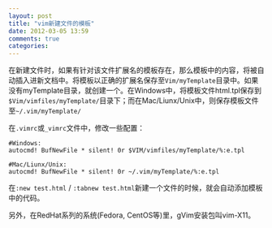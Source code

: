```yaml
---
layout: post
title: "vim新建文件的模板"
date: 2012-03-05 13:59
comments: true
categories: 
---
```

在新建文件时，如果有针对该文件扩展名的模板存在，那么模板中的内容，将被自动插入进新文档中。将模板以正确的扩展名保存至`Vim/myTemplate`目录中。如果没有myTemplate目录，就创建一个。在Windows中，将模板文件html.tpl保存到`$Vim/vimfiles/myTemplate/`目录下；而在Mac/Liunx/Unix中，则保存模板文件至`~/.vim/myTemplate/`

在`.vimrc`或`_vimrc`文件中，修改一些配置：
```vim
#Windows:
autocmd! BufNewFile * silent! 0r $VIM/vimfiles/myTemplate/%:e.tpl
```
```vim
#Mac/Liunx/Unix:
autocmd! BufNewFile * silent! 0r ~/.vim/myTemplate/%:e.tpl
```
在`:new test.html` / `:tabnew test.html`新建一个文件的时候，就会自动添加模板中的代码。

另外，在RedHat系列的系统(Fedora, CentOS等)里，gVim安装包叫vim-X11。
